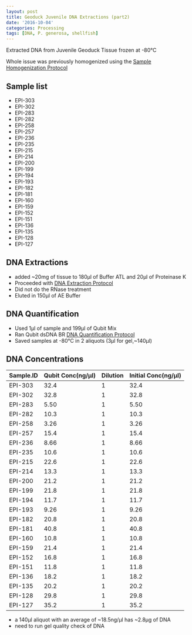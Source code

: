 ```yaml
---
layout: post
title: Geoduck Juvenile DNA Extractions (part2)
date: '2016-10-04'
categories: Processing
tags: [DNA, P. generosa, shellfish]
---
```


Extracted DNA from Juvenile Geoduck Tissue frozen at -80°C


Whole issue was previously homogenized using the [Sample Homogenization Protocol](https://hputnam.github.io/Putnam_Lab_Notebook/Homogenization-N2-protocol/)

## Sample list    
 * EPI-303
 * EPI-302 
 * EPI-283
 * EPI-282
 * EPI-258
 * EPI-257
 * EPI-236
 * EPI-235
 * EPI-215
 * EPI-214
 * EPI-200
 * EPI-199
 * EPI-194
 * EPI-193 
 * EPI-182
 * EPI-181
 * EPI-160
 * EPI-159
 * EPI-152
 * EPI-151
 * EPI-136
 * EPI-135
 * EPI-128
 * EPI-127    

## DNA Extractions 
 * added ~20mg of tissue to 180µl of Buffer ATL and 20µl of Proteinase K
 * Proceeded with [DNA Extraction Protocol](https://hputnam.github.io/Putnam_Lab_Notebook/DNA-Extraction-Protocol/)
 * Did not do the RNase treatment
 * Eluted in 150µl of AE Buffer

## DNA Quantification 
 * Used 1µl of sample and 199µl of Qubit Mix
 * Ran Qubit dsDNA BR [DNA Quantification Protocol](https://hputnam.github.io/Putnam_Lab_Notebook/Qubit_BR_DNA_Protocol/)
 * Saved samples at -80°C in 2 aliquots (3µl for gel,~140µl)

## DNA Concentrations  

Sample.ID | Qubit Conc(ng/µl) | Dilution | Initial Conc(ng/µl)
 ---|---|---|---
 EPI-303 | 32.4 | 1 | 32.4
 EPI-302 | 32.8 | 1 | 32.8
 EPI-283 | 5.50 | 1 | 5.50
 EPI-282 | 10.3 | 1 | 10.3
 EPI-258 | 3.26 | 1 | 3.26
 EPI-257 | 15.4 | 1 | 15.4
 EPI-236 | 8.66 | 1 | 8.66
 EPI-235 | 10.6 | 1 | 10.6
 EPI-215 | 22.6 | 1 | 22.6
 EPI-214 | 13.3 | 1 | 13.3
 EPI-200 | 21.2 | 1 | 21.2
 EPI-199 | 21.8 | 1 | 21.8
 EPI-194 | 11.7 | 1 | 11.7
 EPI-193 | 9.26 | 1 | 9.26
 EPI-182 | 20.8 | 1 | 20.8
 EPI-181 | 40.8 | 1 | 40.8
 EPI-160 | 10.8 | 1 | 10.8
 EPI-159 | 21.4 | 1 | 21.4
 EPI-152 | 16.8 | 1 | 16.8
 EPI-151 | 11.8 | 1 | 11.8
 EPI-136 | 18.2 | 1 | 18.2
 EPI-135 | 20.2 | 1 | 20.2
 EPI-128 | 29.8 | 1 | 29.8
 EPI-127 | 35.2 | 1 | 35.2
 
 
 * a 140µl aliquot with an average of ~18.5ng/µl has ~2.8µg of DNA
 * need to run gel quality check of DNA